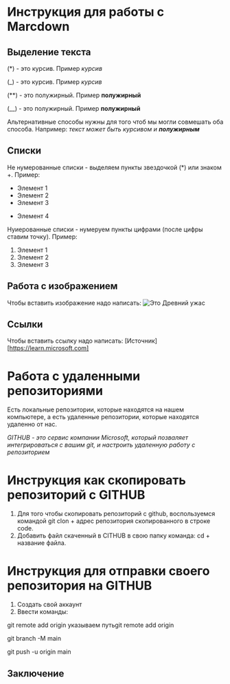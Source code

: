 # Инструкция для работы с Marcdown

## Выделение текста

(*) - это курсив. Пример *курсив*

(_) - это курсив. Пример _курсив_

(**) - это полужирный. Пример **полужирный**

(__) - это полужирный. Пример __полужирный__

Альтернативные способы нужны для того чтоб мы могли совмешать оба способа. Например: _текст может быть курсивом и **полужирным**_

## Списки 

Не нумерованные списки - выделяем пункты звездочкой (*) или знаком +. Пример:
* Элемент 1
* Элемент 2 
* Элемент 3
+ Элемент 4 

Нуиерованные списки - нумеруем пункты цифрами (после цифры ставим точку). Пример: 
1. Элемент 1 
2. Элемент 2 
3. Элемент 3 

## Работа с изображением 

Чтобы вставить изображение надо написать:
![Это Древний ужас](Table.jpg)

## Ссылки 

Чтобы вставить ссылку надо написать:
[Источник][https://learn.microsoft.com]

# Работа с удаленными репозиториями
Есть локальные репозитории, которые находятся на нашем компьютере, а есть удаленные репозитории, которые находятся удаленно от нас.

 *GITHUB  - это сервис компании Microsoft, который позваляет интегрироваться с вашим git, и настроить удаленную работу с репозиторием*

 # Инструкция как скопировать репозиторий с GITHUB
 
 1. Для того чтобы скопировать репозиторий с github, воспользуемся командой git clon + адрес репозитория скопированного в строке code.
 2. Добавить файл скаченный в CITHUB в свою папку команда: cd + название файла.

 # Инструкция для отправки своего репозитория на GITHUB

 1. Создать свой аккаунт
 2. Ввести команды:
 
 git remote add origin указываем путьgit remote add origin 

 git branch -M main

 git push -u origin main

 ## Заключение 
 